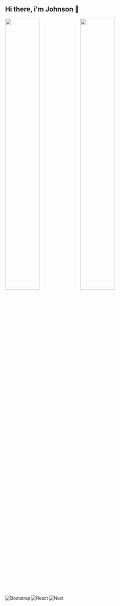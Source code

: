 ## Hi there, i'm Johnson 👋

<img align='left' width='47%' src="https://github-readme-stats.vercel.app/api?username=johnson17755&show_icons=true&theme=radical" />

<img align='left' width='47%' src="https://github-readme-stats.vercel.app/api/top-langs/?username=johnson17755&layout=compact" />

<img align='left' alt="" src="https://img.shields.io/badge/javascript-%23323330.svg?style=for-the-badge&logo=javascript&logoColor=%23F7DF1E" />
<img align='left' alt="Bootstrap" src="https://img.shields.io/badge/bootstrap-%238511FA.svg?style=for-the-badge&logo=bootstrap&logoColor=white" />
<img align='left' alt="React" src="https://img.shields.io/badge/react-%2320232a.svg?style=for-the-badge&logo=react&logoColor=%2361DAFB" />
<img alt="Next" src="https://img.shields.io/badge/Next-black?style=for-the-badge&logo=next.js&logoColor=white" />
